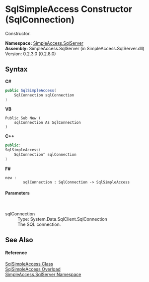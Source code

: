 # SqlSimpleAccess Constructor (SqlConnection)
 

Constructor.

**Namespace:**&nbsp;<a href="N_SimpleAccess_SqlServer">SimpleAccess.SqlServer</a><br />**Assembly:**&nbsp;SimpleAccess.SqlServer (in SimpleAccess.SqlServer.dll) Version: 0.2.3.0 (0.2.8.0)

## Syntax

**C#**<br />
``` C#
public SqlSimpleAccess(
	SqlConnection sqlConnection
)
```

**VB**<br />
``` VB
Public Sub New ( 
	sqlConnection As SqlConnection
)
```

**C++**<br />
``` C++
public:
SqlSimpleAccess(
	SqlConnection^ sqlConnection
)
```

**F#**<br />
``` F#
new : 
        sqlConnection : SqlConnection -> SqlSimpleAccess
```


#### Parameters
&nbsp;<dl><dt>sqlConnection</dt><dd>Type: System.Data.SqlClient.SqlConnection<br />The SQL connection.</dd></dl>

## See Also


#### Reference
<a href="T_SimpleAccess_SqlServer_SqlSimpleAccess">SqlSimpleAccess Class</a><br /><a href="Overload_SimpleAccess_SqlServer_SqlSimpleAccess__ctor">SqlSimpleAccess Overload</a><br /><a href="N_SimpleAccess_SqlServer">SimpleAccess.SqlServer Namespace</a><br />